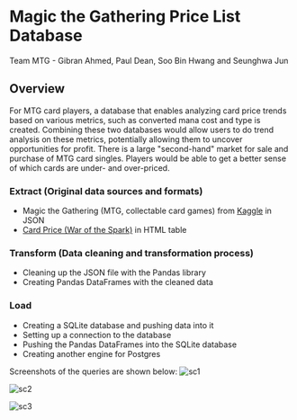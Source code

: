 # Magic the Gathering Price List Database
Team MTG - Gibran Ahmed, Paul Dean, Soo Bin Hwang and Seunghwa Jun

## Overview
For MTG card players, a database that enables analyzing card price trends based on various metrics, such as converted mana cost and type is created. Combining these two databases would allow users to do trend analysis on these metrics, potentially allowing them to uncover opportunities for profit. There is a large "second-hand" market for sale and purchase of MTG card singles. Players would be able to get a better sense of which cards are under- and over-priced.

### Extract (Original data sources and formats)
* Magic the Gathering (MTG, collectable card games) from [Kaggle](https://www.kaggle.com/mylesoneill/magic-the-gathering-cards) in JSON
* [Card Price (War of the Spark)](https://www.mtggoldfish.com/index/XLN_GRN#paper) in HTML table

### Transform (Data cleaning and transformation process)
* Cleaning up the JSON file with the Pandas library
* Creating Pandas DataFrames with the cleaned data

### Load
* Creating a SQLite database and pushing data into it
* Setting up a connection to the database
* Pushing the Pandas DataFrames into the SQLite database
* Creating another engine for Postgres

Screenshots of the queries are shown below:
![sc1](images/cardinfo_table.png)

![sc2](images/priceinfo_table.png)

![sc3](images/joining_query.png)
